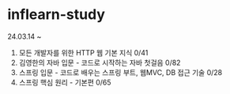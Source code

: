 # inflearn-study

24.03.14 ~

1. 모든 개발자를 위한 HTTP 웹 기본 지식 0/41
2. 김영한의 자바 입문 - 코드로 시작하는 자바 첫걸음 0/82
3. 스프링 입문 - 코드로 배우는 스프링 부트, 웹MVC, DB 접근 기술 0/28
4. 스프링 핵심 원리 - 기본편 0/65
